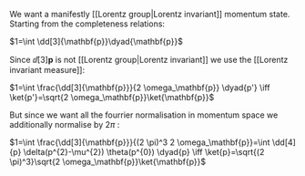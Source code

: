 ---
---

We want a manifestly [[Lorentz group|Lorentz invariant]] momentum state. Starting from the completeness relations:

$1=\int \dd[3]{\mathbf{p}}\dyad{\mathbf{p}}$

Since $\dd[3]{\mathbf{p}}$ is not [[Lorentz group|Lorentz invariant]] we use the [[Lorentz invariant measure]]:

$1=\int \frac{\dd[3]{\mathbf{p}}}{2 \omega_\mathbf{p}} \dyad{p'} \iff \ket{p'}=\sqrt{2 \omega_\mathbf{p}}\ket{\mathbf{p}}$

But since we want all the fourrier normalisation in momentum space we additionally normalise by $2 \pi$ :

$1=\int \frac{\dd[3]{\mathbf{p}}}{(2 \pi)^3 2 \omega_\mathbf{p}}=\int \dd[4]{p} \delta(p^{2}-\mu^{2}) \theta(p^{0}) \dyad{p} \iff \ket{p}=\sqrt{(2 \pi)^3}\sqrt{2 \omega_\mathbf{p}}\ket{\mathbf{p}}$